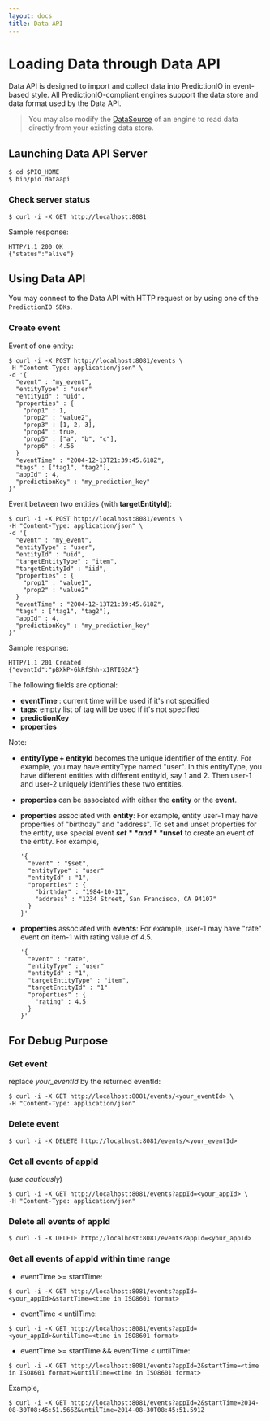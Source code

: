 ```yaml
---
layout: docs
title: Data API
---
```


# Loading Data through Data API

Data API is designed to import and collect data into PredictionIO in event-based style.
All PredictionIO-compliant engines support the data store and data format used by the Data API.

> You may also modify the [DataSource](/enginebuilders/data.html) of an engine to read data directly from your existing data store.

## Launching Data API Server

```
$ cd $PIO_HOME
$ bin/pio dataapi
```
### Check server status

```
$ curl -i -X GET http://localhost:8081
```

Sample response:

```
HTTP/1.1 200 OK
{"status":"alive"}
```

## Using Data API

You may connect to the Data API with HTTP request or by using one of the `PredictionIO SDKs`.

### Create event

Event of one entity:

```
$ curl -i -X POST http://localhost:8081/events \
-H "Content-Type: application/json" \
-d '{
  "event" : "my_event",
  "entityType" : "user"
  "entityId" : "uid",
  "properties" : {
    "prop1" : 1,
    "prop2" : "value2",
    "prop3" : [1, 2, 3],
    "prop4" : true,
    "prop5" : ["a", "b", "c"],
    "prop6" : 4.56
  }
  "eventTime" : "2004-12-13T21:39:45.618Z",
  "tags" : ["tag1", "tag2"],
  "appId" : 4,
  "predictionKey" : "my_prediction_key"
}'
```

Event between two entities (with **targetEntityId**):

```
$ curl -i -X POST http://localhost:8081/events \
-H "Content-Type: application/json" \
-d '{
  "event" : "my_event",
  "entityType" : "user",
  "entityId" : "uid",
  "targetEntityType" : "item",
  "targetEntityId" : "iid",
  "properties" : {
    "prop1" : "value1",
    "prop2" : "value2"
  }
  "eventTime" : "2004-12-13T21:39:45.618Z",
  "tags" : ["tag1", "tag2"],
  "appId" : 4,
  "predictionKey" : "my_prediction_key"
}'

```

Sample response:

```
HTTP/1.1 201 Created
{"eventId":"pBXkP-GkRfShh-xIRTIG2A"}
```

The following fields are optional:
* **eventTime** : current time will be used if it's not specified
* **tags**: empty list of tag will be used if it's not specified
* **predictionKey**
* **properties**


Note:
* **entityType + entityId** becomes the unique identifier of the entity. For example, you may have entityType named "user". In this entityType, you have different entities with different entityId, say 1 and 2. Then user-1 and user-2 uniquely identifies these two entities.

* **properties** can be associated with either the **entity** or the **event**.

* **properties** associated with **entity**: For example, entity user-1 may have properties of "birthday" and "address". To set and unset properties for the entity, use special event **$set** and **$unset** to create an event of the entity. For example,

  ```
  '{
    "event" : "$set",
    "entityType" : "user"
    "entityId" : "1",
    "properties" : {
      "birthday" : "1984-10-11",
      "address" : "1234 Street, San Francisco, CA 94107"
    }
  }'
  ```

* **properties** associated with **events**: For example, user-1 may have "rate" event on item-1 with rating value of 4.5.

  ```
  '{
    "event" : "rate",
    "entityType" : "user"
    "entityId" : "1",
    "targetEntityType" : "item",
    "targetEntityId" : "1"
    "properties" : {
      "rating" : 4.5
    }
  }'
  ```

## For Debug Purpose

### Get event

replace *your_eventId* by the returned eventId:

```
$ curl -i -X GET http://localhost:8081/events/<your_eventId> \
-H "Content-Type: application/json"
```

### Delete event

```
$ curl -i -X DELETE http://localhost:8081/events/<your_eventId>
```

### Get all events of appId
(*use cautiously*)

```
$ curl -i -X GET http://localhost:8081/events?appId=<your_appId> \
-H "Content-Type: application/json"
```

### Delete all events of appId
```
$ curl -i -X DELETE http://localhost:8081/events?appId=<your_appId>
```

### Get all events of appId within time range
* eventTime >= startTime:

```
$ curl -i -X GET http://localhost:8081/events?appId=<your_appId>&startTime=<time in ISO8601 format>
```
* eventTime < untilTime:

```
$ curl -i -X GET http://localhost:8081/events?appId=<your_appId>&untilTime=<time in ISO8601 format>
```

* eventTime >= startTime && eventTime < untilTime:

```
$ curl -i -X GET http://localhost:8081/events?appId=2&startTime=<time in ISO8601 format>&untilTime=<time in ISO8601 format>
```

Example,

```
$ curl -i -X GET http://localhost:8081/events?appId=2&startTime=2014-08-30T08:45:51.566Z&untilTime=2014-08-30T08:45:51.591Z
```
